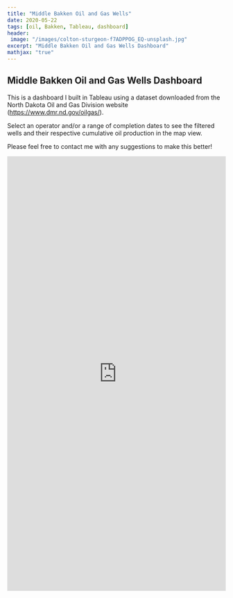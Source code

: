 ```yaml
---
title: "Middle Bakken Oil and Gas Wells"
date: 2020-05-22
tags: [oil, Bakken, Tableau, dashboard]
header:
 image: "/images/colton-sturgeon-f7ADPPOG_EQ-unsplash.jpg"
excerpt: "Middle Bakken Oil and Gas Wells Dashboard"
mathjax: "true"
---
```


## Middle Bakken Oil and Gas Wells Dashboard

This is a dashboard I built in Tableau using a dataset downloaded from the North Dakota Oil and Gas Division website (https://www.dmr.nd.gov/oilgas/).

Select an operator and/or a range of completion dates to see the filtered wells and their respective cumulative oil production in the map view.

Please feel free to contact me with any suggestions to make this better!
 
<center>

<iframe src="https://public.tableau.com/views/NorthDakotaMiddleBakkenOilandGasWells-Portrait/Dashboard3?:showVizHome=no&amp;:embed=true" width="100%" height="1000" frameborder="0">

</iframe>

</center>
